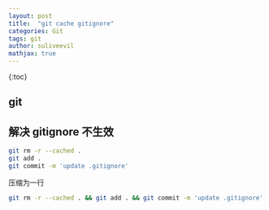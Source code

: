 ```yaml
---
layout: post
title:  "git cache gitignore"
categories: Git
tags: git
author: suliveevil
mathjax: true
---
```


{:toc}

## git

## 解决 gitignore 不生效

```bash
git rm -r --cached .
git add .
git commit -m 'update .gitignore'
```

压缩为一行

```bash
git rm -r --cached . && git add . && git commit -m 'update .gitignore'
```

